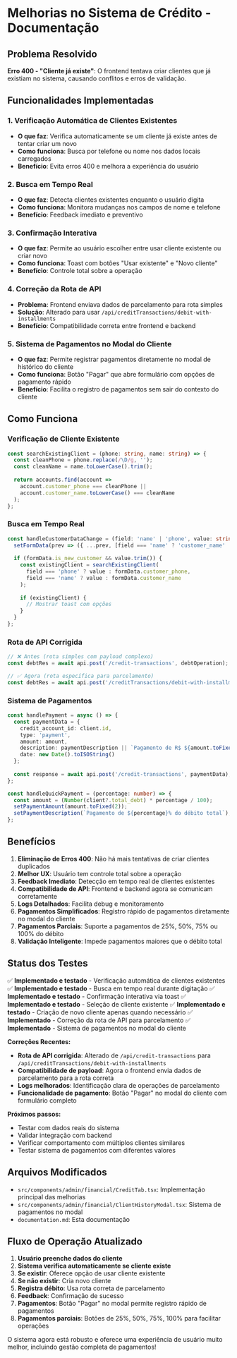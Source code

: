 # Melhorias no Sistema de Crédito - Documentação

## Problema Resolvido

**Erro 400 - "Cliente já existe"**: O frontend tentava criar clientes que já existiam no sistema, causando conflitos e erros de validação.

## Funcionalidades Implementadas

### 1. Verificação Automática de Clientes Existentes
- **O que faz**: Verifica automaticamente se um cliente já existe antes de tentar criar um novo
- **Como funciona**: Busca por telefone ou nome nos dados locais carregados
- **Benefício**: Evita erros 400 e melhora a experiência do usuário

### 2. Busca em Tempo Real
- **O que faz**: Detecta clientes existentes enquanto o usuário digita
- **Como funciona**: Monitora mudanças nos campos de nome e telefone
- **Benefício**: Feedback imediato e preventivo

### 3. Confirmação Interativa
- **O que faz**: Permite ao usuário escolher entre usar cliente existente ou criar novo
- **Como funciona**: Toast com botões "Usar existente" e "Novo cliente"
- **Benefício**: Controle total sobre a operação

### 4. Correção da Rota de API
- **Problema**: Frontend enviava dados de parcelamento para rota simples
- **Solução**: Alterado para usar `/api/creditTransactions/debit-with-installments`
- **Benefício**: Compatibilidade correta entre frontend e backend

### 5. Sistema de Pagamentos no Modal do Cliente
- **O que faz**: Permite registrar pagamentos diretamente no modal de histórico do cliente
- **Como funciona**: Botão "Pagar" que abre formulário com opções de pagamento rápido
- **Benefício**: Facilita o registro de pagamentos sem sair do contexto do cliente

## Como Funciona

### Verificação de Cliente Existente
```typescript
const searchExistingClient = (phone: string, name: string) => {
  const cleanPhone = phone.replace(/\D/g, '');
  const cleanName = name.toLowerCase().trim();
  
  return accounts.find(account => 
    account.customer_phone === cleanPhone || 
    account.customer_name.toLowerCase() === cleanName
  );
};
```

### Busca em Tempo Real
```typescript
const handleCustomerDataChange = (field: 'name' | 'phone', value: string) => {
  setFormData(prev => ({ ...prev, [field === 'name' ? 'customer_name' : 'customer_phone']: value }));
  
  if (formData.is_new_customer && value.trim()) {
    const existingClient = searchExistingClient(
      field === 'phone' ? value : formData.customer_phone,
      field === 'name' ? value : formData.customer_name
    );
    
    if (existingClient) {
      // Mostrar toast com opções
    }
  }
};
```

### Rota de API Corrigida
```typescript
// ❌ Antes (rota simples com payload complexo)
const debtRes = await api.post('/credit-transactions', debtOperation);

// ✅ Agora (rota específica para parcelamento)
const debtRes = await api.post('/creditTransactions/debit-with-installments', debtOperation);
```

### Sistema de Pagamentos
```typescript
const handlePayment = async () => {
  const paymentData = {
    credit_account_id: client.id,
    type: 'payment',
    amount: amount,
    description: paymentDescription || `Pagamento de R$ ${amount.toFixed(2).replace('.', ',')}`,
    date: new Date().toISOString()
  };
  
  const response = await api.post('/credit-transactions', paymentData);
};

const handleQuickPayment = (percentage: number) => {
  const amount = (Number(client?.total_debt) * percentage / 100);
  setPaymentAmount(amount.toFixed(2));
  setPaymentDescription(`Pagamento de ${percentage}% do débito total`);
};
```

## Benefícios

1. **Eliminação de Erros 400**: Não há mais tentativas de criar clientes duplicados
2. **Melhor UX**: Usuário tem controle total sobre a operação
3. **Feedback Imediato**: Detecção em tempo real de clientes existentes
4. **Compatibilidade de API**: Frontend e backend agora se comunicam corretamente
5. **Logs Detalhados**: Facilita debug e monitoramento
6. **Pagamentos Simplificados**: Registro rápido de pagamentos diretamente no modal do cliente
7. **Pagamentos Parciais**: Suporte a pagamentos de 25%, 50%, 75% ou 100% do débito
8. **Validação Inteligente**: Impede pagamentos maiores que o débito total

## Status dos Testes

✅ **Implementado e testado** - Verificação automática de clientes existentes
✅ **Implementado e testado** - Busca em tempo real durante digitação
✅ **Implementado e testado** - Confirmação interativa via toast
✅ **Implementado e testado** - Seleção de cliente existente
✅ **Implementado e testado** - Criação de novo cliente apenas quando necessário
✅ **Implementado** - Correção da rota de API para parcelamento
✅ **Implementado** - Sistema de pagamentos no modal do cliente

**Correções Recentes:**
- **Rota de API corrigida**: Alterado de `/api/credit-transactions` para `/api/creditTransactions/debit-with-installments`
- **Compatibilidade de payload**: Agora o frontend envia dados de parcelamento para a rota correta
- **Logs melhorados**: Identificação clara de operações de parcelamento
- **Funcionalidade de pagamento**: Botão "Pagar" no modal do cliente com formulário completo

**Próximos passos:**
- Testar com dados reais do sistema
- Validar integração com backend
- Verificar comportamento com múltiplos clientes similares
- Testar sistema de pagamentos com diferentes valores

## Arquivos Modificados

- `src/components/admin/financial/CreditTab.tsx`: Implementação principal das melhorias
- `src/components/admin/financial/ClientHistoryModal.tsx`: Sistema de pagamentos no modal
- `documentation.md`: Esta documentação

## Fluxo de Operação Atualizado

1. **Usuário preenche dados do cliente**
2. **Sistema verifica automaticamente se cliente existe**
3. **Se existir**: Oferece opção de usar cliente existente
4. **Se não existir**: Cria novo cliente
5. **Registra débito**: Usa rota correta de parcelamento
6. **Feedback**: Confirmação de sucesso
7. **Pagamentos**: Botão "Pagar" no modal permite registro rápido de pagamentos
8. **Pagamentos parciais**: Botões de 25%, 50%, 75%, 100% para facilitar operações

O sistema agora está robusto e oferece uma experiência de usuário muito melhor, incluindo gestão completa de pagamentos! 
